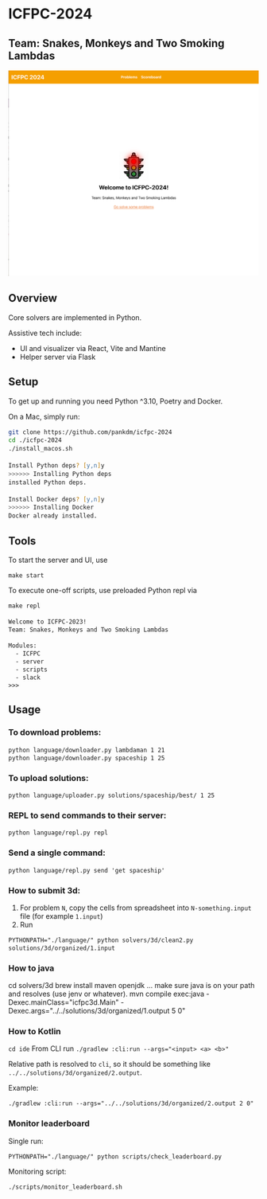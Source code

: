 # ICFPC-2024

## Team: Snakes, Monkeys and Two Smoking Lambdas

![splash](repo/splash.png)

## Overview

Core solvers are implemented in Python.

Assistive tech include:
 - UI and visualizer via React, Vite and Mantine
 - Helper server via Flask

## Setup

To get up and running you need Python ^3.10, Poetry and Docker.

On a Mac, simply run:

```zsh
git clone https://github.com/pankdm/icfpc-2024
cd ./icfpc-2024
./install_macos.sh

Install Python deps? [y,n]y
>>>>>> Installing Python deps
installed Python deps.

Install Docker deps? [y,n]y
>>>>>> Installing Docker
Docker already installed.
````

## Tools

To start the server and UI, use

```
make start
```

To execute one-off scripts, use preloaded Python repl via

```
make repl

Welcome to ICFPC-2023!
Team: Snakes, Monkeys and Two Smoking Lambdas

Modules:
  - ICFPC
  - server
  - scripts
  - slack
>>>
```


## Usage


### To download problems:

```
python language/downloader.py lambdaman 1 21
python language/downloader.py spaceship 1 25
```

### To upload solutions:

```
python language/uploader.py solutions/spaceship/best/ 1 25
```


### REPL to send commands to their server:

```
python language/repl.py repl
```

### Send a single command:

```
python language/repl.py send 'get spaceship'
```

### How to submit 3d:

1. For problem `N`, copy the cells from spreadsheet into `N-something.input` file (for example `1.input`)
2. Run

```
PYTHONPATH="./language/" python solvers/3d/clean2.py solutions/3d/organized/1.input
```

### How to java
cd solvers/3d
brew install maven openjdk
... make sure java is on your path and resolves (use jenv or whatever).
mvn compile exec:java -Dexec.mainClass="icfpc3d.Main" -Dexec.args="../../solutions/3d/organized/1.output 5 0"

### How to Kotlin
`cd ide`
From CLI run `./gradlew :cli:run --args="<input> <a> <b>"`

Relative path is resolved to `cli`, so it should be something like `../../solutions/3d/organized/2.output`.

Example:
```
./gradlew :cli:run --args="../../solutions/3d/organized/2.output 2 0"
```


### Monitor leaderboard

Single run:

```
PYTHONPATH="./language/" python scripts/check_leaderboard.py
```

Monitoring script:

```
./scripts/monitor_leaderboard.sh
```

